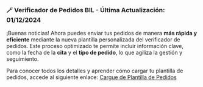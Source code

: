 ### 🪄 Verificador de Pedidos BIL - Última Actualización: 01/12/2024
  
¡Buenas noticias! Ahora puedes enviar tus pedidos de manera **más rápida y eficiente** mediante la nueva plantilla personalizada del verificador de pedidos. Este proceso optimizado te permite incluir información clave, como la fecha de la **cita** y el **tipo de pedido**, lo que agiliza la gestión y seguimiento.  
  
Para conocer todos los detalles y aprender cómo cargar tu plantilla de pedidos, accede al siguiente enlace: [Cargue de Plantilla de Pedidos](editor/peds_template.md)